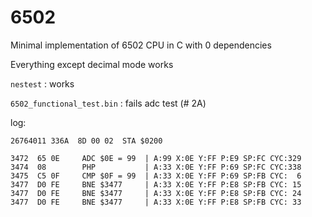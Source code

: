 # 6502
Minimal implementation of 6502 CPU in C with 0 dependencies


Everything except decimal mode works

`nestest` : works

`6502_functional_test.bin` : fails adc test (# 2A)

log:

```
26764011 336A  8D 00 02  STA $0200
```

```
3472  65 0E     ADC $0E = 99  | A:99 X:0E Y:FF P:E9 SP:FC CYC:329
3474  08        PHP           | A:33 X:0E Y:FF P:69 SP:FC CYC:338
3475  C5 0F     CMP $0F = 99  | A:33 X:0E Y:FF P:69 SP:FB CYC:  6
3477  D0 FE     BNE $3477     | A:33 X:0E Y:FF P:E8 SP:FB CYC: 15
3477  D0 FE     BNE $3477     | A:33 X:0E Y:FF P:E8 SP:FB CYC: 24
3477  D0 FE     BNE $3477     | A:33 X:0E Y:FF P:E8 SP:FB CYC: 33
```
